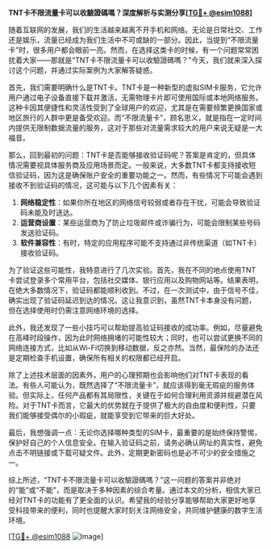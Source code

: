 **TNT卡不限流量卡可以收驗證碼嗎？深度解析与实测分享[[TG💪+ @esim1088](https://t.me/s/esim1088)]**

随着互联网的发展，我们的生活越来越离不开手机和网络。无论是日常社交、工作还是娱乐，流量已经成为我们生活中不可或缺的一部分。因此，当提到“不限流量卡”时，很多用户都会眼前一亮。然而，在选择这类卡的时候，有一个问题常常困扰着大家——那就是“TNT卡不限流量卡可以收驗證碼嗎？”今天，我们就来深入探讨这个问题，并通过实际案例为大家解答疑惑。

首先，我们需要明确什么是TNT卡。TNT卡是一种新型的虚拟SIM卡服务，它允许用户通过电子设备直接下载并激活，无需物理卡片即可使用国际或本地网络服务。这种卡因其便捷性和灵活性受到了全球用户的欢迎，尤其是在需要频繁更换国家或地区旅行的人群中更是备受欢迎。而“不限流量卡”，顾名思义，就是指在一定时间内提供无限制数据流量的服务，这对于那些对流量需求较大的用户来说无疑是一大福音。

那么，回到最初的问题：TNT卡是否能够接收验证码呢？答案是肯定的，但具体情况需要视具体服务商及应用场景而定。一般来说，大多数TNT卡都支持接收短信验证码，因为这是确保账户安全的重要功能之一。然而，有些情况下可能会遇到接收不到验证码的情况，这可能与以下几个因素有关：

1. **网络稳定性**：如果你所在地区的网络信号较弱或者存在干扰，可能会导致验证码未能及时送达。
2. **运营商设置**：某些运营商为了防止垃圾邮件或诈骗行为，可能会限制某些号码发送验证码。
3. **软件兼容性**：有时，特定的应用程序可能不支持通过非传统渠道（如TNT卡）接收验证码。

为了验证这些可能性，我特意进行了几次实验。首先，我在不同的地点使用TNT卡尝试登录多个常用平台，包括社交媒体、银行应用以及购物网站等。结果表明，在绝大多数情况下，验证码都能顺利收到。不过，在一次测试中，由于信号不佳，确实出现了验证码延迟到达的情况。这让我意识到，虽然TNT卡本身没有问题，但在选择使用时仍需注意网络环境的选择。

此外，我还发现了一些小技巧可以帮助提高验证码接收的成功率。例如，尽量避免在高峰时段操作，因为此时网络拥堵的可能性较大；同时，也可以尝试更换不同的网络连接方式，比如从Wi-Fi切换到移动数据，反之亦然。当然，最保险的办法还是定期检查手机设置，确保所有相关的权限都已经开启。

除了上述技术层面的因素外，用户的心理预期也会影响他们对TNT卡表现的看法。有些人可能认为，既然选择了“不限流量卡”，就应该得到毫无瑕疵的服务体验。但实际上，任何产品都有其局限性，关键在于如何合理利用资源并规避潜在风险。对于TNT卡而言，它最大的优势就在于提供了极大的自由度和便利性，只要我们能够接受偶尔的小瑕疵，就能享受到它带来的巨大好处。

最后，我想强调一点：无论你选择哪种类型的SIM卡，最重要的是始终保持警惕，保护好自己的个人信息安全。在输入验证码之前，请务必确认网址的真实性，避免点击不明链接或下载可疑文件。此外，定期更新密码也是必不可少的安全措施之一。

综上所述，“TNT卡不限流量卡可以收驗證碼嗎？”这一问题的答案并非绝对的“能”或“不能”，而是取决于多种因素的综合考量。通过本文的分析，相信大家已经对TNT卡的功能有了更全面的认识。希望我的经验分享能够帮助大家更好地享受科技带来的便利，同时也提醒大家时刻关注网络安全，共同维护健康的数字生活环境。

[[TG💪+ @esim1088](https://t.me/s/esim1088) ![Image](https://i.postimg.cc/4NQfJmqS/Snipaste-2025-05-13-00-14-12.png)]